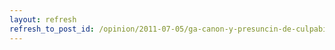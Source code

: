 ```yaml
---
layout: refresh
refresh_to_post_id: /opinion/2011-07-05/ga-canon-y-presuncin-de-culpabilidad.html
---
```

